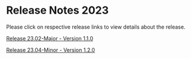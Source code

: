 # Release Notes 2023

Please click on respective release links to view details about the release.

[Release 23.02-Major - Version 1.1.0](./?path=docs/release-notes/Releases/2023/Release-Notes-23-02-Major.md)

[Release 23.04-Minor - Version 1.2.0](./?path=docs/release-notes/Releases/2023/Release-Notes-23-04-Minor.md)

